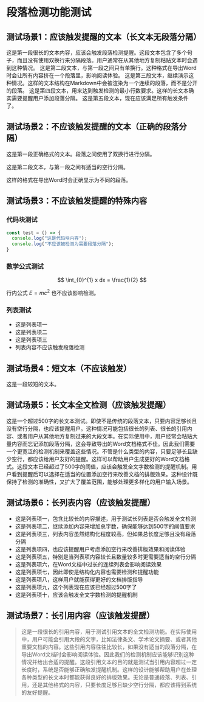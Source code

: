 # 段落检测功能测试

## 测试场景1：应该触发提醒的文本（长文本无段落分隔）
这是第一段很长的文本内容，应该会触发段落检测提醒。这段文本包含了多个句子，而且没有使用双换行来分隔段落。用户通常在从其他地方复制粘贴文本时会遇到这种情况。
这是第二段文本，与第一段之间只有单换行。这种格式在导出Word时会让所有内容挤在一个段落里，影响阅读体验。
这是第三段文本，继续演示这种情况。这样的文本结构在Markdown中会被渲染为一个连续的段落，而不是分开的段落。
这是第四段文本，用来达到触发检测的最小行数要求。这样的长文本确实需要提醒用户添加段落分隔。
这是第五段文本，现在应该满足所有触发条件了。

## 测试场景2：不应该触发提醒的文本（正确的段落分隔）

这是第一段正确格式的文本。段落之间使用了双换行进行分隔。

这是第二段文本，与第一段之间有适当的空行分隔。

这样的格式在导出Word时会正确显示为不同的段落。

## 测试场景3：不应该触发提醒的特殊内容

### 代码块测试
```javascript
const test = () => {
  console.log("这是代码块内容");
  console.log("不应该被检测为需要段落分隔");
}
```

### 数学公式测试
$$
\int_{0}^{1} x dx = \frac{1}{2}
$$

行内公式 $E = mc^2$ 也不应该影响检测。

### 列表测试
- 这是列表项一
- 这是列表项二
- 这是列表项三
- 列表内容不应该触发段落检测

## 测试场景4：短文本（不应该触发）
这是一段较短的文本。

## 测试场景5：长文本全文检测（应该触发提醒）
这是一个超过500字的长文本测试。即使不是传统的段落文本，只要内容足够长且没有空行分隔，也应该提醒用户。这种情况可能包括很长的列表、很长的引用内容、或者用户从其他地方复制过来的大段文本。在实际使用中，用户经常会粘贴大量内容而忘记添加段落分隔，这会导致导出的Word文档格式不佳。因此我们需要一个更宽泛的检测机制来覆盖这些情况。不管是什么类型的内容，只要足够长且缺少空行，都应该给用户友好的提醒。这样可以帮助用户生成更好的Word文档格式。这段文本已经超过了500字的阈值，应该会触发全文字数检测的提醒机制。用户看到提醒后可以选择在适当的位置添加空行来改善文档的排版效果。这种设计既保持了检测的准确性，又扩大了覆盖范围，能够处理更多样化的用户输入场景。

## 测试场景6：长列表内容（应该触发提醒）
- 这是列表项一，包含比较长的内容描述，用于测试长列表是否会触发全文检测
- 这是列表项二，继续添加内容来增加总字数，确保能够达到500字的阈值要求
- 这是列表项三，列表内容虽然结构化程度较高，但如果总长度足够且没有段落分隔
- 这是列表项四，也应该提醒用户考虑添加空行来改善排版效果和阅读体验
- 这是列表项五，特别是当列表项内容较长且数量较多时更需要适当的空行分隔
- 这是列表项六，在Word文档中过长的连续列表会影响阅读效果
- 这是列表项七，因此即使是结构化内容也需要检测和提醒功能
- 这是列表项八，这样用户就能获得更好的文档排版指导
- 这是列表项九，这个列表现在应该已经超过500字了
- 这是列表项十，应该会触发全文字数检测的提醒机制

## 测试场景7：长引用内容（应该触发提醒）
> 这是一段很长的引用内容，用于测试引用文本的全文检测功能。在实际使用中，用户可能会引用大段的文字，比如法律条文、学术论文摘要、或者其他重要文档的内容。这些引用内容往往比较长，如果没有适当的段落分隔，在导出Word文档时会影响阅读体验。因此我们的检测机制应该能够识别这种情况并给出合适的提醒。这段引用文本的目的就是测试当引用内容超过一定长度时，系统是否能够正确触发提醒机制。这样的设计能够帮助用户在处理各种类型的长文本时都能获得良好的排版效果。无论是普通段落、列表、引用，还是其他格式的内容，只要长度足够且缺少空行分隔，都应该得到系统的友好提醒。
